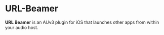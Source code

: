 # URL-Beamer
**URL Beamer** is an AUv3 plugin for iOS that launches other apps from within your audio host.
